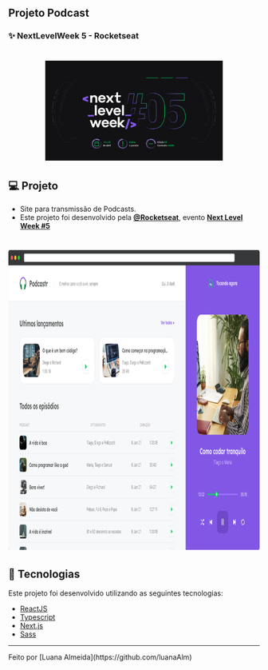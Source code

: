## Projeto Podcast 

### ✨ NextLevelWeek 5 - Rocketseat

<h1 align="center">
    <img alt="PlantManager" title="Podcast" src="https://github.com/luanaAlm/podcast-nlw5/blob/main/public/img-git/nlw5.png?raw=true" height="200"  />
</h1>

## 💻 Projeto

 - Site para transmissão de Podcasts.
 - Este projeto foi desenvolvido pela **[@Rocketseat](https://github.com/Rocketseat)**,  evento **[Next Level Week #5](https://nextlevelweek.com/)**
<h1 align="center">
    <img alt="PlantManager" title="Podcast Projeto" src="https://github.com/luanaAlm/podcast-nlw5/blob/main/public/img-git/app-podcast.png?raw=true" height="600"  />
</h1>

## 🧪 Tecnologias

Este projeto foi desenvolvido utilizando as seguintes tecnologias:

- [ReactJS](https://reactjs.org/)
- [Typescript](https://www.typescriptlang.org/)
- [Next.js](https://nextjs.org/)
- [Sass](https://sass-lang.com/)

<hr>
Feito por [Luana Almeida](https://github.com/luanaAlm) 
